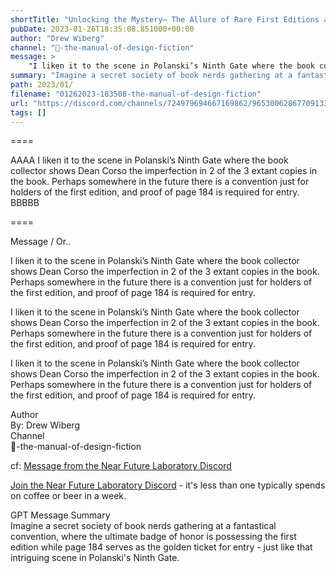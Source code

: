 ```yaml
---
shortTitle: "Unlocking the Mystery— The Allure of Rare First Editions and their Hidden Imperfections"
pubDate: 2023-01-26T18:35:08.851000+00:00
author: "Drew Wiberg"
channel: "📖-the-manual-of-design-fiction"
message: >
    "I liken it to the scene in Polanski’s Ninth Gate where the book collector shows Dean Corso the imperfection in 2 of the 3 extant copies in the book. Perhaps somewhere in the future there is a convention just for holders of the first edition, and proof of page 184 is required for entry."
summary: "Imagine a secret society of book nerds gathering at a fantastical convention, where the ultimate badge of honor is possessing the first edition while page 184 serves as the golden ticket for entry - just like that intriguing scene in Polanski's Ninth Gate."
path: 2023/01/
filename: "01262023-183508-the-manual-of-design-fiction"
url: "https://discord.com/channels/724979694667169862/965300628677091338/1068237675984855051"
tags: []
---
```

====

AAAA I liken it to the scene in Polanski’s Ninth Gate where the book collector shows Dean Corso the imperfection in 2 of the 3 extant copies in the book. Perhaps somewhere in the future there is a convention just for holders of the first edition, and proof of page 184 is required for entry. BBBBB

====
<div class="metadata-title-header pt-3 pb-3 pl-2">Message / Or..</div>    
<div class="human-content-container">  

I liken it to the scene in Polanski’s Ninth Gate where the book collector shows Dean Corso the imperfection in 2 of the 3 extant copies in the book. Perhaps somewhere in the future there is a convention just for holders of the first edition, and proof of page 184 is required for entry.



I liken it to the scene in Polanski’s Ninth Gate where the book collector shows Dean Corso the imperfection in 2 of the 3 extant copies in the book. Perhaps somewhere in the future there is a convention just for holders of the first edition, and proof of page 184 is required for entry.

</div>

<div class="bg-blue-300 p-4 rounded-md mb-4">

I liken it to the scene in Polanski’s Ninth Gate where the book collector shows Dean Corso the imperfection in 2 of the 3 extant copies in the book. Perhaps somewhere in the future there is a convention just for holders of the first edition, and proof of page 184 is required for entry.

</div>

<div class="metadata-title-header pt-3 pb-3 pl-2">Author</div>    
<div class="bg-gray-200 p-4 rounded-md mb-4">   
By: Drew Wiberg
</div>

<div class="metadata-title-header pt-3 pb-3 pl-2">Channel</div>    
<div class="bg-gray-200 p-4 rounded-md mb-4">   
📖-the-manual-of-design-fiction</span>
</div>

cf: <a href="">Message from the Near Future Laboratory Discord</a>

<a href="">Join the Near Future Laboratory Discord</a> - it's less than one typically spends on coffee or beer in a week. 

<div class="metadata-title-header pt-3 pb-3 pl-2">GPT Message Summary</div>    
<div class="robot-content-container">
Imagine a secret society of book nerds gathering at a fantastical convention, where the ultimate badge of honor is possessing the first edition while page 184 serves as the golden ticket for entry - just like that intriguing scene in Polanski's Ninth Gate.
</div>
</div>

